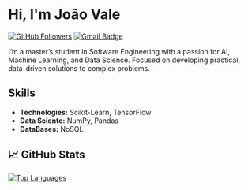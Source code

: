 # Hi, I'm João Vale 

[![GitHub Followers](https://img.shields.io/github/followers/jvale03?label=follow&style=social)](https://github.com/jvale03)
[![Gmail Badge](https://img.shields.io/badge/-carlosvalejcov@gmail.com-c14438?style=flat-square&logo=Gmail&logoColor=white&link=mailto:carlosvalejcov@gmail.com)](mailto:carlosvalejcov@gmail.com)

I’m a master’s student in Software Engineering with a passion for AI, Machine Learning, and Data Science. Focused on developing practical, data-driven solutions to complex problems.

## Skills

- **Technologies:** Scikit-Learn, TensorFlow
- **Data Sciente:** NumPy, Pandas
- **DataBases:** NoSQL


## 📈 GitHub Stats
<!--
[![GitHub Stats](https://github-readme-stats.vercel.app/api?username=jvale03&show_icons=true&theme=radical)](https://github.com/jvale03)
-->

[![Top Languages](https://github-readme-stats.vercel.app/api/top-langs/?username=jvale03&layout=compact&theme=radical)](https://github.com/jvale03)

